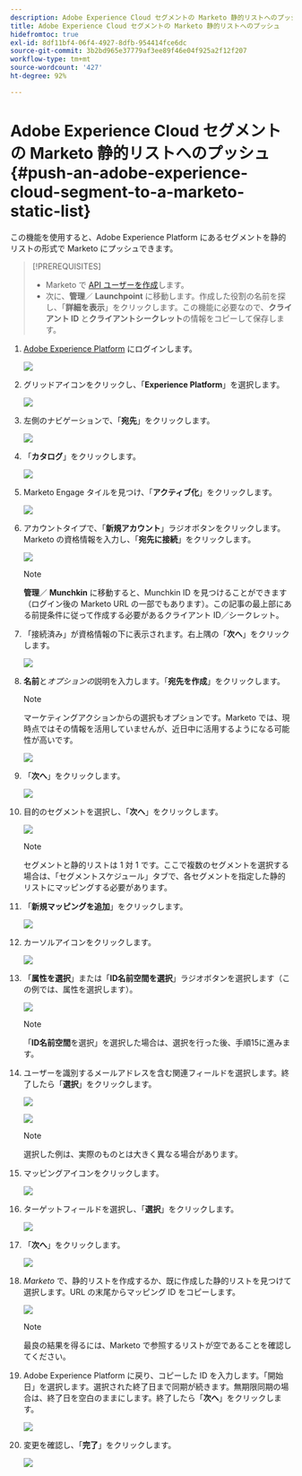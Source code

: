 ```yaml
---
description: Adobe Experience Cloud セグメントの Marketo 静的リストへのプッシュ — Marketo ドキュメント — 製品ドキュメント
title: Adobe Experience Cloud セグメントの Marketo 静的リストへのプッシュ
hidefromtoc: true
exl-id: 8df11bf4-06f4-4927-8dfb-954414fce6dc
source-git-commit: 3b2bd965e37779af3ee89f46e04f925a2f12f207
workflow-type: tm+mt
source-wordcount: '427'
ht-degree: 92%

---
```


# Adobe Experience Cloud セグメントの Marketo 静的リストへのプッシュ {#push-an-adobe-experience-cloud-segment-to-a-marketo-static-list}

この機能を使用すると、Adobe Experience Platform にあるセグメントを静的リストの形式で Marketo にプッシュできます。

>[!PREREQUISITES]
>
>* Marketo で [API ユーザーを作成](/help/marketo/product-docs/administration/users-and-roles/create-an-api-only-user.md)します。
>* 次に、**管理**／ **Launchpoint** に移動します。作成した役割の名前を探し、「**詳細を表示**」をクリックします。この機能に必要なので、**クライアント ID** と&#x200B;**クライアントシークレット**&#x200B;の情報をコピーして保存します。


1. [Adobe Experience Platform](https://experience.adobe.com/) にログインします。

   ![](assets/push-an-adobe-experience-cloud-segment-to-a-marketo-static-list-1.png)

1. グリッドアイコンをクリックし、「**Experience Platform**」を選択します。

   ![](assets/push-an-adobe-experience-cloud-segment-to-a-marketo-static-list-2.png)

1. 左側のナビゲーションで、「**宛先**」をクリックします。

   ![](assets/push-an-adobe-experience-cloud-segment-to-a-marketo-static-list-3.png)

1. 「**カタログ**」をクリックします。

   ![](assets/push-an-adobe-experience-cloud-segment-to-a-marketo-static-list-4.png)

1. Marketo Engage タイルを見つけ、「**アクティブ化**」をクリックします。

   ![](assets/push-an-adobe-experience-cloud-segment-to-a-marketo-static-list-5.png)

1. アカウントタイプで、「**新規アカウント**」ラジオボタンをクリックします。Marketo の資格情報を入力し、「**宛先に接続**」をクリックします。

   ![](assets/push-an-adobe-experience-cloud-segment-to-a-marketo-static-list-6.png)

   >[!NOTE]
   >
   >**管理**／ **Munchkin** に移動すると、Munchkin ID を見つけることができます（ログイン後の Marketo URL の一部でもあります）。この記事の最上部にある前提条件に従って作成する必要があるクライアント ID／シークレット。

1. 「接続済み」が資格情報の下に表示されます。右上隅の「**次へ**」をクリックします。

   ![](assets/push-an-adobe-experience-cloud-segment-to-a-marketo-static-list-7.png)

1. **名前**&#x200B;と&#x200B;_オプションの_&#x200B;説明を入力します。「**宛先を作成**」をクリックします。

   >[!NOTE]
   >
   >マーケティングアクションからの選択もオプションです。Marketo では、現時点ではその情報を活用していませんが、近日中に活用するようになる可能性が高いです。

   ![](assets/push-an-adobe-experience-cloud-segment-to-a-marketo-static-list-8.png)

1. 「**次へ**」をクリックします。

   ![](assets/push-an-adobe-experience-cloud-segment-to-a-marketo-static-list-9.png)

1. 目的のセグメントを選択し、「**次へ**」をクリックします。

   ![](assets/push-an-adobe-experience-cloud-segment-to-a-marketo-static-list-10.png)

   >[!NOTE]
   >
   >セグメントと静的リストは 1 対 1 です。ここで複数のセグメントを選択する場合は、「セグメントスケジュール」タブで、各セグメントを指定した静的リストにマッピングする必要があります。

1. 「**新規マッピングを追加**」をクリックします。

   ![](assets/push-an-adobe-experience-cloud-segment-to-a-marketo-static-list-11.png)

1. カーソルアイコンをクリックします。

   ![](assets/push-an-adobe-experience-cloud-segment-to-a-marketo-static-list-12.png)

1. 「**属性を選択**」または「**ID名前空間を選択**」ラジオボタンを選択します（この例では、属性を選択します）。

   ![](assets/push-an-adobe-experience-cloud-segment-to-a-marketo-static-list-13.png)

   >[!NOTE]
   >
   >「**ID名前空間**&#x200B;を選択」を選択した場合は、選択を行った後、手順15に進みます。

1. ユーザーを識別するメールアドレスを含む関連フィールドを選択します。終了したら「**選択**」をクリックします。

   ![](assets/push-an-adobe-experience-cloud-segment-to-a-marketo-static-list-14.png)

   ![](assets/push-an-adobe-experience-cloud-segment-to-a-marketo-static-list-15.png)

   >[!NOTE]
   >
   >選択した例は、実際のものとは大きく異なる場合があります。

1. マッピングアイコンをクリックします。

   ![](assets/push-an-adobe-experience-cloud-segment-to-a-marketo-static-list-16.png)

1. ターゲットフィールドを選択し、「**選択**」をクリックします。

   ![](assets/push-an-adobe-experience-cloud-segment-to-a-marketo-static-list-17.png)

1. 「**次へ**」をクリックします。

   ![](assets/push-an-adobe-experience-cloud-segment-to-a-marketo-static-list-18.png)

1. _Marketo_ で、静的リストを作成するか、既に作成した静的リストを見つけて選択します。URL の末尾からマッピング ID をコピーします。

   ![](assets/push-an-adobe-experience-cloud-segment-to-a-marketo-static-list-19.png)

   >[!NOTE]
   >
   >最良の結果を得るには、Marketo で参照するリストが空であることを確認してください。

1. Adobe Experience Platform に戻り、コピーした ID を入力します。「開始日」を選択します。選択された終了日まで同期が続きます。無期限同期の場合は、終了日を空白のままにします。終了したら「**次へ**」をクリックします。

   ![](assets/push-an-adobe-experience-cloud-segment-to-a-marketo-static-list-20.png)

1. 変更を確認し、「**完了**」をクリックします。

   ![](assets/push-an-adobe-experience-cloud-segment-to-a-marketo-static-list-21.png)
